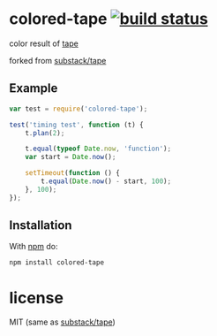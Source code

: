 # colored-tape [![build status](https://secure.travis-ci.org/morishitter/colored-tape.svg)](http://travis-ci.org/morishitter/colored-tape)

color result of [tape](https://github.com/substack/tape)

forked from [substack/tape](https://github.com/substack/tape)

## Example

``` js
var test = require('colored-tape');

test('timing test', function (t) {
    t.plan(2);

    t.equal(typeof Date.now, 'function');
    var start = Date.now();

    setTimeout(function () {
        t.equal(Date.now() - start, 100);
    }, 100);
});
```

## Installation

With [npm](https://npmjs.org) do:

```
npm install colored-tape
```

# license

MIT (same as [substack/tape](https://github.com/substack/tape))
